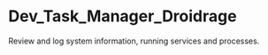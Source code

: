 Dev_Task_Manager_Droidrage
==========================

Review and log system information, running services and processes.
